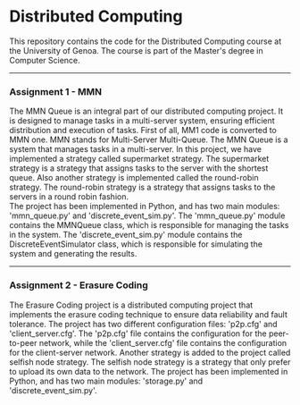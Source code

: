 <h1>Distributed Computing</h1>
This repository contains the code for the Distributed Computing course at the University of Genoa. The course is part of the
Master's degree in Computer Science.
<hr>
<h3>Assignment 1 - MMN</h3>
The MMN Queue is an integral part of our distributed computing project. It is designed to manage tasks in a
multi-server system, ensuring efficient distribution and execution of tasks. First of all, MM1 code is converted to
MMN one. MMN stands for Multi-Server Multi-Queue. The MMN Queue is a system that manages tasks in a multi-server. In this
project, we have implemented a strategy called supermarket strategy. The supermarket strategy is a strategy that assigns 
tasks to the server with the shortest queue. Also another strategy is implemented called the round-robin strategy. The
round-robin strategy is a strategy that assigns tasks to the servers in a round robin fashion.
<br>
The project has been implemented in Python, and has two main modules: 'mmn_queue.py' and 'discrete_event_sim.py'.
The 'mmn_queue.py' module contains the MMNQueue class, which is responsible for managing the tasks in the system. 
The 'discrete_event_sim.py' module contains the DiscreteEventSimulator class, which is responsible for simulating the 
system and generating the results.
<hr>
<h3>Assignment 2 - Erasure Coding</h3>
The Erasure Coding project is a distributed computing project that implements the erasure coding technique to 
ensure data reliability and fault tolerance. The project has two different configuration files: 'p2p.cfg' and
'client_server.cfg'. The 'p2p.cfg' file contains the configuration for the peer-to-peer network, while the 'client_server.cfg'
file contains the configuration for the client-server network. Another strategy is added to the project called selfish node
strategy. The selfish node strategy is a strategy that only prefer to upload its own data to the network.
The project has been implemented in Python, and has two main modules: 'storage.py' and 'discrete_event_sim.py'. 